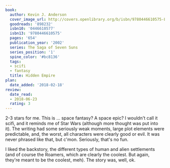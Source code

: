 ```yaml
---
book:
  author: Kevin J. Anderson
  cover_image_url: http://covers.openlibrary.org/b/isbn/9780446610575-L.jpg
  goodreads: '898232'
  isbn10: '0446610577'
  isbn13: '9780446610575'
  pages: '654'
  publication_year: '2002'
  series: The Saga of Seven Suns
  series_position: '1'
  spine_color: '#bc8136'
  tags:
  - scifi
  - fantasy
  title: Hidden Empire
plan:
  date_added: '2018-02-18'
review:
  date_read:
  - 2018-06-23
  rating: 3
---
```


2-3 stars for me. This is … space fantasy? A space epic? I wouldn't call it scifi, and it reminds me of Star Wars (although more thought was put into it). The writing had some seriously weak moments, large plot elements were predictable, and, the worst, all characters were clearly good or evil. It was never phrased like that, but c'mon. Seriously, that's no fun.

I liked the backstory, the different types of human and alien settlements (and of course the Roamers, which are clearly the coolest. But again, they're meant to be the coolest, meh). The story was, well, ok.
